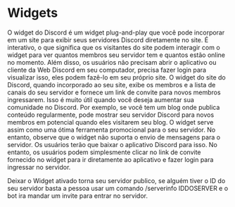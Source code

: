 # Widgets

O widget do Discord é um widget plug-and-play que você pode incorporar em um site para exibir seus servidores Discord diretamente no site. É interativo, o que significa que os visitantes do site podem interagir com o widget para ver quantos membros seu servidor tem e quantos estão online no momento. Além disso, os usuários não precisam abrir o aplicativo ou cliente da Web Discord em seu computador, precisa fazer login para visualizar isso, eles podem fazê-lo em seu próprio site. O widget do site do Discord, quando incorporado ao seu site, exibe os membros e a lista de canais do seu servidor e fornece um link de convite para novos membros ingressarem. Isso é muito útil quando você deseja aumentar sua comunidade no Discord. Por exemplo, se você tem um blog onde publica conteúdo regularmente, pode mostrar seu servidor Discord para novos membros em potencial quando eles visitarem seu blog. O widget serve assim como uma ótima ferramenta promocional para o seu servidor. No entanto, observe que o widget não suporta o envio de mensagens para o servidor. Os usuários terão que baixar o aplicativo Discord para isso. No entanto, os usuários podem simplesmente clicar no link de convite fornecido no widget para ir diretamente ao aplicativo e fazer login para ingressar no servidor.

Deixar o Widget ativado torna seu servidor publico, se alguém tiver o ID do seu servidor basta a pessoa usar um comando /serverinfo IDDOSERVER e o bot ira mandar um invite para entrar no servidor.
